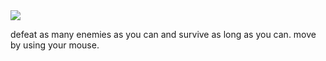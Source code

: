 <img src="https://i.imgur.com/NiDXKEl.png">

defeat as many enemies as you can and survive as long as you can.
move by using your mouse.
